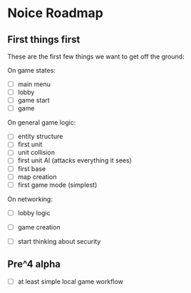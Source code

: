 # Noice Roadmap

## First things first

These are the first few things we want to get off the ground:

On game states:

* [ ] main menu
* [ ] lobby
* [ ] game start
* [ ] game

On general game logic:

* [ ] entity structure
* [ ] first unit
* [ ] unit collision
* [ ] first unit AI (attacks everything it sees)
* [ ] first base
* [ ] map creation
* [ ] first game mode (simplest)

On networking:

* [ ] lobby logic
* [ ] game creation
* [ ] start thinking about security


## Pre^4 alpha

* [ ] at least simple local game workflow